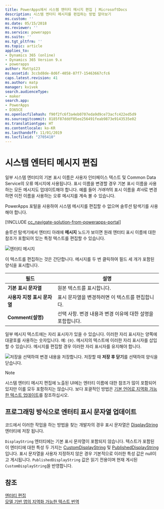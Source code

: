 ```yaml
---
title: PowerApps에서 시스템 엔터티 메시지 편집 | MicrosoftDocs
description: 시스템 엔터티 메시지를 편집하는 방법 알아보기
ms.custom: ''
ms.date: 05/15/2018
ms.reviewer: ''
ms.service: powerapps
ms.suite: ''
ms.tgt_pltfrm: ''
ms.topic: article
applies_to:
- Dynamics 365 (online)
- Dynamics 365 Version 9.x
- powerapps
author: Mattp123
ms.assetid: 3ccbd8de-8d6f-4058-87f7-15463667cfc6
caps.latest.revision: 41
ms.author: matp
manager: kvivek
search.audienceType:
- maker
search.app:
- PowerApps
- D365CE
ms.openlocfilehash: f90f2fc6f3a4eb0707eda9d9ce73acfc422ed5d9
ms.sourcegitcommit: 8185f87dddf05ee256491feab9873e9143535e02
ms.translationtype: HT
ms.contentlocale: ko-KR
ms.lasthandoff: 11/01/2019
ms.locfileid: "2705410"
---
```

# <a name="edit-system-entity-messages"></a>시스템 엔터티 메시지 편집

일부 시스템 엔터티의 기본 표시 이름은 사용자 인터페이스 텍스트 및 Common Data Service의 오류 메시지에 사용됩니다. 표시 이름을 변경할 경우 기본 표시 이름을 사용하는 모든 메시지도 업데이트해야 합니다. 예를 들어 *거래처*의 표시 이름을 *회사*로 변경하면 이전 이름을 사용하는 오류 메시지를 계속 볼 수 있습니다.  

PowerApps 포털을 사용하여 시스템 메시지를 편집할 수 없으며 솔루션 탐색기를 사용해야 합니다.

[!INCLUDE [cc_navigate-solution-from-powerapps-portal](../../includes/cc_navigate-solution-from-powerapps-portal.md)]

솔루션 탐색기에서 엔터티 아래에 **메시지** 노드가 보이면 원래 엔터티 표시 이름에 대한 참조가 포함되어 있는 특정 텍스트를 편집할 수 있습니다. 

![엔터티 메시지](../model-driven-apps/media/entity-messages.png)

이 텍스트를 편집하는 것은 간단합니다. 메시지를 두 번 클릭하여 필드 세 개가 포함된 양식을 표시합니다.  
  
|필드|설명|  
|-----------|-----------------|  
|**기본 표시 문자열**|원본 텍스트를 표시합니다.|  
|**사용자 지정 표시 문자열**|표시 문자열을 변경하려면 이 텍스트를 편집합니다.|  
|**Comment(설명)**|선택 사항. 변경 내용과 변경 이유에 대한 설명을 포함합니다.|  
  
일부 메시지 텍스트에는 자리 표시자가 있을 수 있습니다. 이러한 자리 표시자는 양쪽에 대괄호를 사용하는 숫자입니다. 예: `{0}`. 메시지의 텍스트에 이러한 자리 표시자를 삽입할 수 있습니다. 메시지를 편집할 경우 이러한 자리 표시자를 유지해야 합니다. 

![저장](media/save-entity-icon-solution-explorer.png)을 선택하여 변경 내용을 저장합니다. 저장할 때 **저장 후 닫기**를 선택하여 양식을 닫습니다.

> [!NOTE]
> 시스템 엔터티 메시지 편집에 노출된 UI에는 엔터티 이름에 대한 참조가 많이 포함되어 있지만 이를 모두 포함하지는 않습니다. 보다 포괄적인 방법은 [기본 언어로 지역화 가능한 텍스트 업데이트](../model-driven-apps/translate-localizable-text.md#updating-localizable-text-in-the-base-language)를 참조하십시오.

## <a name="programmatically-update-entity-display-strings"></a>프로그래밍 방식으로 엔터티 표시 문자열 업데이트

코드에서 이러한 작업을 하는 방법을 찾는 개발자의 경우 표시 문자열은 [DisplayString](../../developer/common-data-service/reference/entities/displaystring.md) 엔터티에 저장 됩니다. 

`DisplayString` 엔터티에는 기본 표시 문자열이 포함되지 않습니다. 텍스트가 포함된 이 엔터티에 대한 특성 두 가지는 [CustomDisplayString](../../developer/common-data-service/reference/entities/displaystring.md#BKMK_CustomDisplayString) 및 [PublishedDisplayString](../../developer/common-data-service/reference/entities/displaystring.md#BKMK_PublishedDisplayString)입니다. 표시 문자열을 사용자 지정하지 않은 경우 기본적으로 이러한 특성 값은 null이고 게시됩니다. `PublishedDisplayString` 값은 읽기 전용이며 현재 게시된 `CustomDisplayString`을 반영합니다.
 
## <a name="see-also"></a>참조
[엔터티 편집](edit-entities.md)<br />
[모델 기반 앱의 지역화 가능한 텍스트 번역](../model-driven-apps/translate-localizable-text.md)
